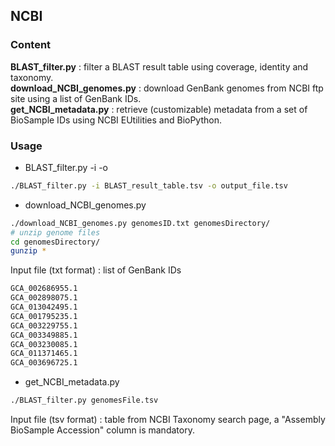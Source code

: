 ## NCBI

### Content
**BLAST_filter.py** : filter a BLAST result table using coverage, identity and taxonomy.  
**download_NCBI_genomes.py** : download GenBank genomes from NCBI ftp site using a list of GenBank IDs.  
**get_NCBI_metadata.py** : retrieve (customizable) metadata from a set of BioSample IDs using NCBI EUtilities and BioPython. 

### Usage
- BLAST_filter.py -i <inputfile> -o <outdir>
```bash
./BLAST_filter.py -i BLAST_result_table.tsv -o output_file.tsv
```
- download_NCBI_genomes.py <inputfile> <outputfile>
```bash
./download_NCBI_genomes.py genomesID.txt genomesDirectory/
# unzip genome files
cd genomesDirectory/
gunzip *
```
Input file (txt format) : list of GenBank IDs
```bash
GCA_002686955.1  
GCA_002898075.1  
GCA_013042495.1  
GCA_001795235.1  
GCA_003229755.1
GCA_003349885.1
GCA_003230085.1
GCA_011371465.1
GCA_003696725.1  
```
- get_NCBI_metadata.py <inputfile> 
```bash
./BLAST_filter.py genomesFile.tsv
```
Input file (tsv format) : table from NCBI Taxonomy search page, a "Assembly BioSample Accession" column is mandatory.
